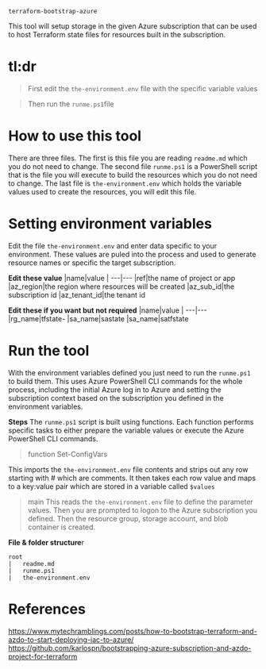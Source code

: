`terraform-bootstrap-azure`

This tool will setup storage in the given Azure subscription that can be used to host Terraform state files for resources built in the subscription.

# tl:dr
> First edit the `the-environment.env` file with the specific variable values

> Then run the `runme.ps1`file

# How to use this tool
There are three files. The first is this file you are reading `readme.md` which you do not need to change. The second file `runme.ps1` is a PowerShell script that is the file you will execute to build the resources which you do not need to change. The last file is `the-environment.env` which holds the variable values used to create the resources, you will edit this file.

# Setting environment variables
Edit the file `the-environment.env` and enter data specific to your environment. These values are puled into the process and used to generate resource names or specific the target subscription.

**Edit these value**
|name|value
| ---|---
|ref|the name of project or app
|az_region|the region where resources will be created
|az_sub_id|the subscription id
|az_tenant_id|the tenant id

**Edit these if you want but not required**
|name|value
| ---|---
|rg_name|tfstate-
|sa_name|sastate
|sa_name|satfstate

# Run the tool
With the environment variables defined you just need to run the `runme.ps1` to build them. This uses Azure PowerShell CLI commands for the whole process, including the initial Azure log in to Azure and setting the subscription context based on the subscription you defined in the environment variables.

**Steps**
The `runme.ps1` script is built using functions. Each function performs specific tasks to either prepare the variable values or execute the Azure PowerShell CLI commands.

> function Set-ConfigVars

This imports the `the-environment.env` file contents and strips out any row starting with # which are comments. It then takes each row value and maps to a key:value pair which are stored in a variable called `$values`

> main
This reads the `the-environment.env` file to define the parameter values. Then you are prompted to logon to the Azure subscription you defined. Then the resource group, storage account, and blob container is created.

**File & folder structure**r
```shell
root
|   readme.md
|   runme.ps1
|   the-environment.env
```
# References
https://www.mytechramblings.com/posts/how-to-bootstrap-terraform-and-azdo-to-start-deploying-iac-to-azure/
https://github.com/karlospn/bootstrapping-azure-subscription-and-azdo-project-for-terraform
